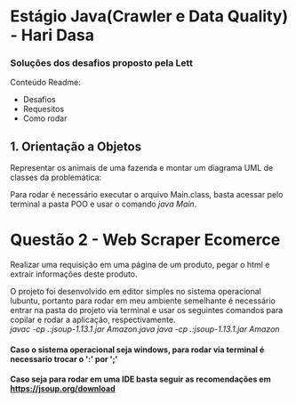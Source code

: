 # Estágio Java(Crawler e Data Quality) - Hari Dasa 
### Soluções dos desafios proposto pela Lett
Conteúdo Readme:
- Desafios
- Requesitos
- Como rodar
## 1. Orientação a Objetos
 Representar os animais de uma fazenda e montar um diagrama UML de classes da problemática: 
 
 Para rodar é necessário executar o arquivo Main.class, basta acessar pelo terminal a pasta POO e usar o comando *java Main*.

# Questão 2 - Web Scraper Ecomerce
Realizar uma requisição em uma página de um produto, pegar o html e extrair informações deste produto.

O projeto foi desenvolvido em editor simples no sistema operacional lubuntu, portanto para rodar em meu ambiente semelhante é
 necessário entrar na pasta do projeto via terminal e usar os seguintes comandos para copilar e rodar a aplicação, respectivamente.  	
		*javac  -cp .:jsoup-1.13.1.jar Amazon.java*
		*java  -cp .:jsoup-1.13.1.jar Amazon*

#### Caso o sistema operacional seja windows, para rodar via terminal é necessario trocar o ':' por ';'
#### Caso seja para rodar em uma IDE basta seguir as recomendações em  https://jsoup.org/download

                                 

